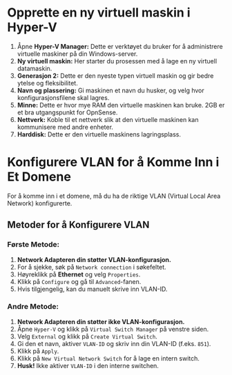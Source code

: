 # Opprette en ny virtuell maskin i Hyper-V

1. Åpne **Hyper-V Manager:** Dette er verktøyet du bruker for å administrere virtuelle maskiner på din Windows-server.
2. **Ny virtuell maskin:** Her starter du prosessen med å lage en ny virtuell datamaskin.
3. **Generasjon 2:** Dette er den nyeste typen virtuell maskin og gir bedre ytelse og fleksibilitet.
4. **Navn og plassering:** Gi maskinen et navn du husker, og velg hvor konfigurasjonsfilene skal lagres.
5. **Minne:** Dette er hvor mye RAM den virtuelle maskinen kan bruke. 2GB er et bra utgangspunkt for OpnSense.
6. **Nettverk:** Koble til et nettverk slik at den virtuelle maskinen kan kommunisere med andre enheter.
7. **Harddisk:** Dette er den virtuelle maskinens lagringsplass.








# Konfigurere VLAN for å Komme Inn i Et Domene

For å komme inn i et domene, må du ha de riktige VLAN (Virtual Local Area Network) konfigurerte.

## Metoder for å Konfigurere VLAN

### Første Metode:
1. **Network Adapteren din støtter VLAN-konfigurasjon.**
2. For å sjekke, søk på `Network connection` i søkefeltet.
3. Høyreklikk på **Ethernet** og velg `Properties`.
4. Klikk på `Configure` og gå til `Advanced`-fanen.
5. Hvis tilgjengelig, kan du manuelt skrive inn VLAN-ID.

### Andre Metode:
1. **Network Adapteren din støtter ikke VLAN-konfigurasjon.**
2. Åpne `Hyper-V` og klikk på `Virtual Switch Manager` på venstre siden.
3. Velg `External` og klikk på `Create Virtual Switch`.
4. Gi den et navn, aktiver `VLAN-ID` og skriv inn din VLAN-ID (f.eks. `851`).
5. Klikk på `Apply`.
6. Klikk på `New Virtual Network Switch` for å lage en intern switch.
7. **Husk!** Ikke aktiver `VLAN-ID` i den interne switchen.
